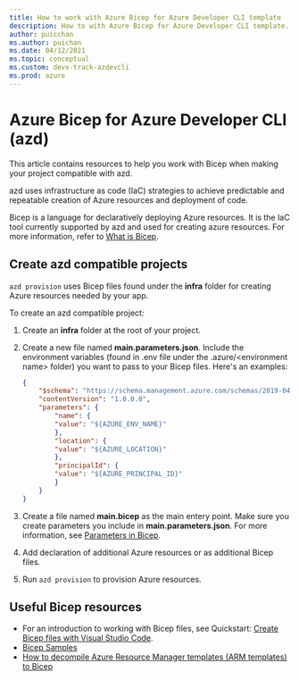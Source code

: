 ```yaml
---
title: How to work with Azure Bicep for Azure Developer CLI template
description: How to with Azure Bicep for Azure Developer CLI template.
author: puicchan
ms.author: puichan
ms.date: 04/12/2021
ms.topic: conceptual
ms.custom: devx-track-azdevcli
ms.prod: azure
---
```

#  Azure Bicep for Azure Developer CLI (azd)

This article contains resources to help you work with Bicep when making your project compatible with azd.

azd uses infrastructure as code (IaC) strategies to achieve predictable and repeatable creation of Azure resources and deployment of code. 

Bicep is a language for declaratively deploying Azure resources. It is the IaC tool currently supported by azd and used for creating azure resources. For more information, refer to [What is Bicep](/azure/azure-resource-manager/bicep/overview).

## Create azd compatible projects 

`azd provision` uses Bicep files found under the **infra** folder for creating Azure resources needed by your app.

To create an azd compatible project:

1. Create an **infra** folder at the root of your project.
1. Create a new file named **main.parameters.json**. Include the environment variables (found in .env file under the .azure/\<environment name\> folder) you want to pass to your Bicep files. Here's an examples:

    ```json
    {
        "$schema": "https://schema.management.azure.com/schemas/2019-04-01/deploymentParameters.json#",
        "contentVersion": "1.0.0.0",
        "parameters": {
            "name": {
            "value": "${AZURE_ENV_NAME}"
            },
            "location": {
            "value": "${AZURE_LOCATION}"
            },
            "principalId": {
            "value": "${AZURE_PRINCIPAL_ID}"
            }
        }
    }
    ```
1. Create a file named **main.bicep** as the main entery point. Make sure you create parameters you include in **main.parameters.json**. For more information, see [Parameters in Bicep](/azure/azure-resource-manager/bicep/parameters). 
1. Add declaration of additional Azure resources or as additional Bicep files. 
1. Run `azd provision` to provision Azure resources.

## Useful Bicep resources

* For an introduction to working with Bicep files, see Quickstart: [Create Bicep files with Visual Studio Code](/azure/azure-resource-manager/bicep/quickstart-create-bicep-use-visual-studio-code?tabs=CLI).
* [Bicep Samples](https://github.com/Azure/azure-docs-bicep-samples)
* [How to decompile Azure Resource Manager templates (ARM templates) to Bicep](/azure/azure-resource-manager/bicep/decompile?tabs=azure-cli)
